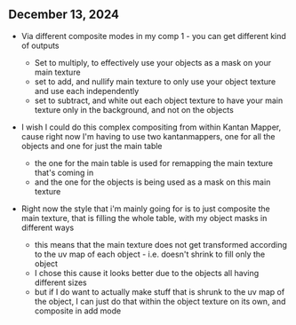 ## December 13, 2024

* Via different composite modes in my comp 1 - you can get different kind of outputs
	- Set to multiply, to effectively use your objects as a mask on your main texture
	- set to add, and nullify main texture to only use your object texture and use each independently
	- set to subtract, and white out each object texture to have your main texture only in the background, and not on the objects

* I wish I could do this complex compositing from within Kantan Mapper, cause right now I'm having to use two kantanmappers, one for all the objects and one for just the main table
	- the one for the main table is used for remapping the main texture that's coming in
	- and the one for the objects is being used as a mask on this main texture

 * Right now the style that i'm mainly going for is to just composite the main texture, that is filling the whole table, with my object masks in different ways
	- this means that the main texture does not get transformed according to the uv map of each object - i.e. doesn't shrink to fill only the object
	- I chose this cause it looks better due to the objects all having different sizes
	- but if I do want to actually make stuff that is shrunk to the uv map of the object, I can just do that within the object texture on its own, and composite in add mode